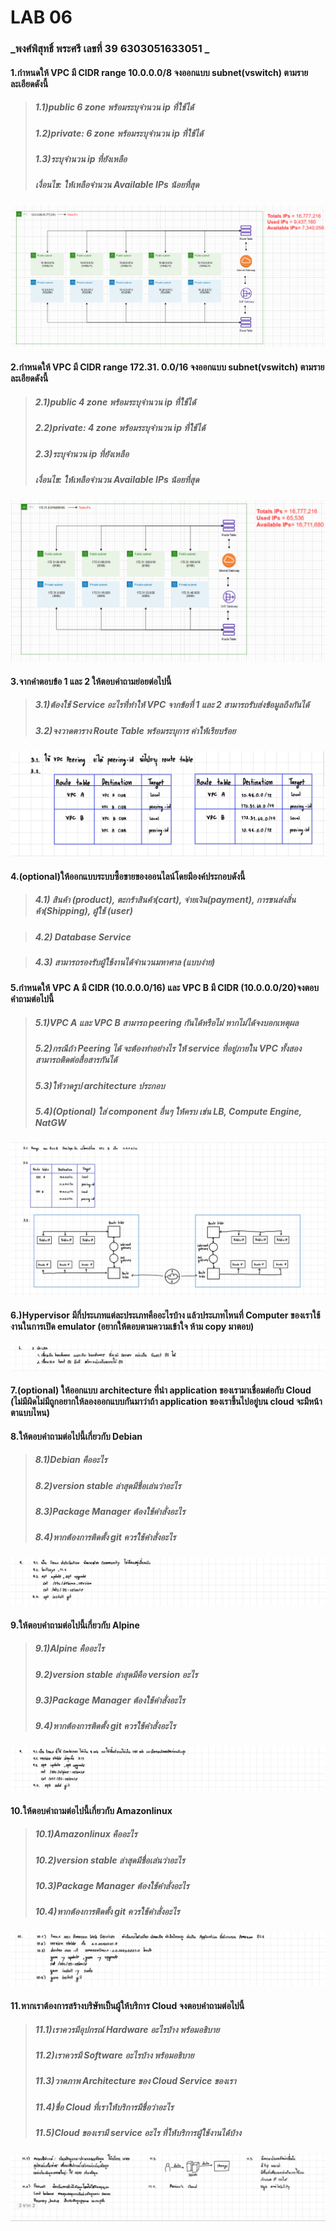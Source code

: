 # **LAB 06**
### **_พงศ์พิสุทธิ์ พระศรี เลขที่ 39 6303051633051 _**
#### 1.กำหนดให้ VPC มี CIDR range 10.0.0.0/8 จงออกแบบ subnet(vswitch) ตามรายละเอียดดังนี้
> ##### 1.1)public 6 zone พร้อมระบุจำนวน ip ที่ใช้ได้
> ##### 1.2)private: 6 zone พร้อมระบุจำนวน ip ที่ใช้ได้
> ##### 1.3)ระบุจำนวน ip ที่ยังเหลือ
> ##### เงื่อนไข: ให้เหลือจำนวน Available IPs น้อยที่สุด
![Alt text](./draw61.png)
#### 2.กำหนดให้ VPC มี CIDR range  172.31. 0.0/16 จงออกแบบ subnet(vswitch) ตามรายละเอียดดังนี้

> ##### 2.1)public 4 zone พร้อมระบุจำนวน ip ที่ใช้ได้
> ##### 2.2)private: 4 zone พร้อมระบุจำนวน ip ที่ใช้ได้
> ##### 2.3)ระบุจำนวน ip ที่ยังเหลือ
> ##### เงื่อนไข: ให้เหลือจำนวน Available IPs น้อยที่สุด
![Alt text](./draw62.png)
#### 3.จากคำตอบข้อ 1 และ 2 ให้ตอบคำถามย่อยต่อไปนี้
> ##### 3.1)ต้องใช้ Service อะไรที่ทำให้ VPC จากข้อที่ 1 และ 2 สามารถรับส่งข้อมูลถึงกันได้
> ##### 3.2)จงวาดตาราง Route Table พร้อมระบุการ ค่าให้เรียบร้อย
![Alt text](./3.jpg)

#### 4.(optional)ให้ออกแบบระบบซื้อขายของออนไลน์โดยมีองค์ประกอบดังนี้


> ##### 4.1) สินค้า (product), ตะกร้าสินค้า(cart), จ่ายเงิน(payment), การขนส่งสิ่นค้า(Shipping), ผู้ใช้ (user)

> ##### 4.2) Database Service

> ##### 4.3) สามารถรองรับผู้ใช้งานได้จำนวนมหาศาล (แบบง่าย)

#### 5.กำหนดให้ VPC A มี CIDR (10.0.0.0/16) และ VPC B  มี CIDR (10.0.0.0/20)จงตอบคำถามต่อไปนี้
> ##### 5.1)VPC A และ VPC B สามารถ peering กันได้หรือไม่ หากไม่ได้จงบอกเหตุผล
> ##### 5.2)กรณีถ้า Peering ได้ จะต้องทำอย่างไร ให้ service ที่อยู่ภายใน VPC ทั้งสองสามารถติดต่อสื่อสารกันได้
> ##### 5.3)ให้วาดรูป architecture ประกอบ
> ##### 5.4)(Optional) ใส่ component อื่นๆ ให้ครบ เช่น LB, Compute Engine, NatGW
![Alt text](./5.jpg)

#### 6.)Hypervisor มีกี่ประเภทแต่ละประเภทคืออะไรบ้าง แล้วประเภทไหนที่ Computer ของเราใช้งานในการเปิด emulator (อยากให้ตอบตามความเข้าใจ ห้าม copy มาตอบ)
![Alt text](./6.jpg)
 

#### 7.(optional) ให้ออกแบบ architecture ที่นำ application ของเรามาเชื่อมต่อกับ Cloud (ไม่มีผิดไม่มีถูกอยากให้ลองออกแบบกันมาว่าถ้า application ของเราขึ้นไปอยู่บน cloud จะมีหน้าตาแบบไหน)


#### 8.ให้ตอบคำถามต่อไปนี้เกี่ยวกับ Debian 
> ##### 8.1)Debian คืออะไร 
> ##### 8.2)version stable ล่าสุดมีชื่อเล่นว่าอะไร
> ##### 8.3)Package Manager ต้องใช้คำสั่งอะไร
> ##### 8.4)หากต้องการติดตั้ง git ควรใช้คำสั่งอะไร
![Alt text](./8.jpg)

#### 9.ให้ตอบคำถามต่อไปนี้เกี่ยวกับ Alpine  
> ##### 9.1)Alpine คืออะไร 
> ##### 9.2)version stable ล่าสุดมีคือ version อะไร
> ##### 9.3)Package Manager ต้องใช้คำสั่งอะไร
> ##### 9.4)หากต้องการติดตั้ง git ควรใช้คำสั่งอะไร
![Alt text](./9.jpg)

#### 10.ให้ตอบคำถามต่อไปนี้เกี่ยวกับ Amazonlinux   
> ##### 10.1)Amazonlinux คืออะไร 
> ##### 10.2)version stable ล่าสุดมีชื่อเล่นว่าอะไร
> ##### 10.3)Package Manager ต้องใช้คำสั่งอะไร
> ##### 10.4)หากต้องการติดตั้ง git ควรใช้คำสั่งอะไร
![Alt text](./10.jpg)

#### 11.หากเราต้องการสร้างบริษัทเป็นผู้ให้บริการ Cloud จงตอบคำถามต่อไปนี้
> ##### 11.1)เราควรมีอุปกรณ์ Hardware อะไรบ้าง พร้อมอธิบาย 
> ##### 11.2)เราควรมี Software อะไรบ้าง พร้อมอธิบาย
> ##### 11.3)วาดภาพ Architecture ของ Cloud Service ของเรา
> ##### 11.4)ชื่อ Cloud ที่เราให้บริการมีชื่อว่าอะไร
> ##### 11.5)Cloud ของเรามี service อะไร ที่ให้บริการผู้ใช้งานได้บ้าง
![Alt text](./11.jpg)
